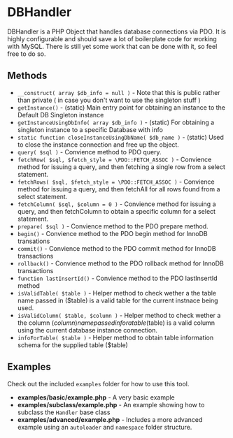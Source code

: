 # DBHandler
DBHandler is a PHP Object that handles database connections via PDO.  It is highly configurable and should save a lot of boilerplate code for working with MySQL.  There is still yet some work that can be done with it, so feel free to do so.

## Methods
* `__construct( array $db_info = null )` - Note that this is public rather than private ( in case you don't want to use the singleton stuff )
* `getInstance()` - (static) Main entry point for obtaining an instance to the Default DB Singleton instance
* `getInstanceUsingDbInfo( array $db_info )` - (static) For obtaining a singleton instance to a specific Database with info
* `static function closeInstanceUsingDbName( $db_name )` - (static) Used to close the instance connection and free up the object.
* `query( $sql )` - Convience method to PDO query.
* `fetchRow( $sql, $fetch_style = \PDO::FETCH_ASSOC )` - Convience method for issuing a query, and then fetching a single row from a select statement.
* `fetchRows( $sql, $fetch_style = \PDO::FETCH_ASSOC )` - Convience method for issuing a query, and then fetchAll for all rows found from a select statement.
* `fetchColumn( $sql, $column = 0 )` - Convience method for issuing a query, and then fetchColumn to obtain a specific column for a select statement.
* `prepare( $sql )` - Convience method to the PDO prepare method.
* `begin()` - Convience method to the PDO begin method for InnoDB transations
* `commit()` - Convience method to the PDO commit method for InnoDB transactions
* `rollback()` - Convience method to the PDO rollback method for InnoDB transactions
* `function lastInsertId()` - Convience method to the PDO lastInsertId method
* `isValidTable( $table )` - Helper method to check wether a the table name passed in ($table) is a valid table for the current instnace being used.
* `isValidColumn( $table, $column )` - Helper method to check wether a the column ($column) name passed in for a table ($table) is a valid column using the current database instance connection.
* `infoForTable( $table )` - Helper method to obtain table information schema for the supplied table ($table)

## Examples

Check out the included `examples` folder for how to use this tool.

* **examples/basic/example.php** - A very basic example
* **examples/subclass/example.php** - An example showing how to subclass the `Handler` base class
* **examples/advanced/example.php** - Includes a more advanced example using an `autoloader` and `namespace` folder structure.

